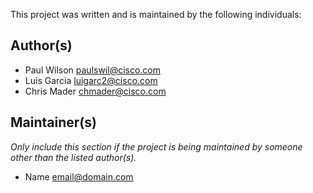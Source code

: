 This project was written and is maintained by the following individuals:

## Author(s)

* Paul Wilson <paulswil@cisco.com>
* Luis Garcia <luigarc2@cisco.com>
* Chris Mader <chmader@cisco.com>

## Maintainer(s)

_Only include this section if the project is being maintained by someone other than the listed author(s)._

* Name <email@domain.com>
